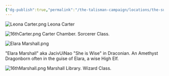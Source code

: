 ```yaml
---
{"dg-publish":true,"permalink":"/the-talisman-campaign/locations/the-sunken-spire/levels-players/16th-classrooms-c-and-m/","noteIcon":""}
---
```


![Leona Carter.png](/img/user/The%20Talisman%20Campaign/NPCs/Leona%20Carter.png)
Leona Carter

![16thCarter.png](/img/user/The%20Talisman%20Campaign/Locations/The%20Sunken%20Spire/Levels%20(Players)/16thCarter.png) 
Carter Chamber. Sorcerer Class.



![Elara Marshall.png](/img/user/The%20Talisman%20Campaign/NPCs/Elara%20Marshall.png)

"Elara Marshall" aka JacivUiNao "She is Wise" in Draconian.
An Amethyst Dragonborn often in the guise of Elara, a wise High Elf.

![16thMarshall.png](/img/user/The%20Talisman%20Campaign/Locations/The%20Sunken%20Spire/Levels%20(Players)/16thMarshall.png)
Marshall Library. Wizard Class.


